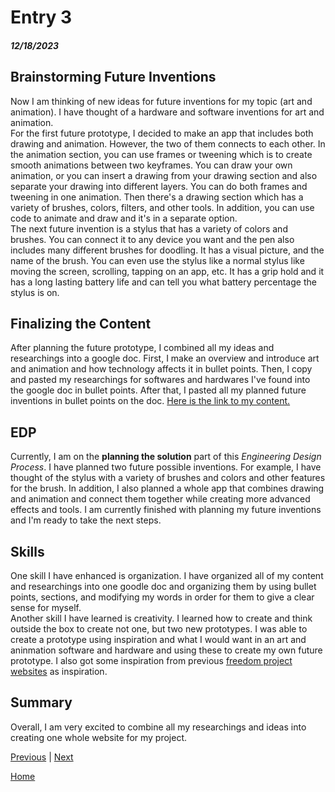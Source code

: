 # Entry 3
##### 12/18/2023

## Brainstorming Future Inventions
Now I am thinking of new ideas for future inventions for my topic (art and animation). I have thought of a hardware and software inventions for art and animation.  
For the first future prototype, I decided to make an app that includes both drawing and animation. However, the two of them connects to each other. In the animation section, you can use frames or tweening which is to create smooth animations between two keyframes. You can draw your own animation, or you can insert a drawing from your drawing section and also separate your drawing into different layers. You can do both frames and tweening in one animation. Then there's a drawing section which has a variety of brushes, colors, filters, and other tools. In addition, you can use code to animate and draw and it's in a separate option.  
The next future invention is a stylus that has a variety of colors and brushes. You can connect it to any device you want and the pen also includes many different brushes for doodling. It has a visual picture, and the name of the brush. You can even use the stylus like a normal stylus like moving the screen, scrolling, tapping on an app, etc. It has a grip hold and it has a long lasting battery life and can tell you what battery percentage the stylus is on. 

## Finalizing the Content
After planning the future prototype, I combined all my ideas and researchings into a google doc. First, I make an overview and introduce art and animation and how technology affects it in bullet points. Then, I copy and pasted my researchings for softwares and hardwares I've found into the google doc in bullet points. After that, I pasted all my planned future inventions in bullet points on the doc. [Here is the link to my content.](https://docs.google.com/document/d/190w3_KsI6U3L3ry8zoWvkdBpxfVg2A1d1XhA1jlIlZQ/edit)

## EDP
Currently, I am on the **planning the solution** part of this _Engineering Design Process_. I have planned two future possible inventions. For example, I have thought of the stylus with a variety of brushes and colors and other features for the brush. In addition, I also planned a whole app that combines drawing and animation and connect them together while creating more advanced effects and tools. I am currently finished with planning my future inventions and I'm ready to take the next steps.

## Skills
One skill I have enhanced is organization. I have organized all of my content and researchings into one goodle doc and organizing them by using bullet points, sections, and modifying my words in order for them to give a clear sense for myself.  
Another skill I have learned is creativity. I learned how to create and think outside the box to create not one, but two new prototypes. I was able to create a prototype using inspiration and what I would want in an art and aninmation software and hardware and using these to create my own future prototype. I also got some inspiration from previous [freedom project websites](https://docs.google.com/spreadsheets/d/1Nb-VeVd8WpX3cT0z6-XFLsbRGXGfZmOglPl-whd3ZpM/edit#gid=0) as inspiration.

## Summary
Overall, I am very excited to combine all my researchings and ideas into creating one whole website for my project.

[Previous](entry02.md) | [Next](entry04.md)

[Home](../README.md)

